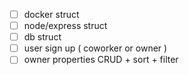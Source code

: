 - [ ] docker struct
- [ ] node/express struct
- [ ] db struct
- [ ] user sign up ( coworker or owner )
- [ ] owner properties CRUD + sort + filter
